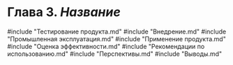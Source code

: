 # Глава 3. *Название*

#include "Тестирование продукта.md"
#include "Внедрение.md"
#include "Промышленная эксплуатация.md"
#include "Применение продукта.md"
#include "Оценка эффективности.md"
#include "Рекомендации по использованию.md"
#include "Перспективы.md"
#include "Выводы.md"
